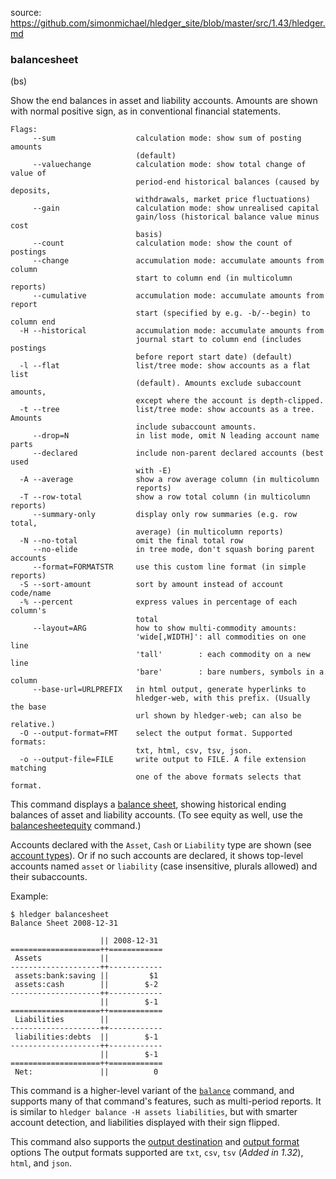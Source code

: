 source: https://github.com/simonmichael/hledger_site/blob/master/src/1.43/hledger.md

### balancesheet

(bs)

Show the end balances in asset and liability accounts. Amounts are shown
with normal positive sign, as in conventional financial statements.

``` flags
Flags:
     --sum                  calculation mode: show sum of posting amounts
                            (default)
     --valuechange          calculation mode: show total change of value of
                            period-end historical balances (caused by deposits,
                            withdrawals, market price fluctuations)
     --gain                 calculation mode: show unrealised capital
                            gain/loss (historical balance value minus cost
                            basis)
     --count                calculation mode: show the count of postings
     --change               accumulation mode: accumulate amounts from column
                            start to column end (in multicolumn reports)
     --cumulative           accumulation mode: accumulate amounts from report
                            start (specified by e.g. -b/--begin) to column end
  -H --historical           accumulation mode: accumulate amounts from
                            journal start to column end (includes postings
                            before report start date) (default)
  -l --flat                 list/tree mode: show accounts as a flat list
                            (default). Amounts exclude subaccount amounts,
                            except where the account is depth-clipped.
  -t --tree                 list/tree mode: show accounts as a tree. Amounts
                            include subaccount amounts.
     --drop=N               in list mode, omit N leading account name parts
     --declared             include non-parent declared accounts (best used
                            with -E)
  -A --average              show a row average column (in multicolumn
                            reports)
  -T --row-total            show a row total column (in multicolumn reports)
     --summary-only         display only row summaries (e.g. row total,
                            average) (in multicolumn reports)
  -N --no-total             omit the final total row
     --no-elide             in tree mode, don't squash boring parent accounts
     --format=FORMATSTR     use this custom line format (in simple reports)
  -S --sort-amount          sort by amount instead of account code/name
  -% --percent              express values in percentage of each column's
                            total
     --layout=ARG           how to show multi-commodity amounts:
                            'wide[,WIDTH]': all commodities on one line
                            'tall'        : each commodity on a new line
                            'bare'        : bare numbers, symbols in a column
     --base-url=URLPREFIX   in html output, generate hyperlinks to
                            hledger-web, with this prefix. (Usually the base
                            url shown by hledger-web; can also be relative.)
  -O --output-format=FMT    select the output format. Supported formats:
                            txt, html, csv, tsv, json.
  -o --output-file=FILE     write output to FILE. A file extension matching
                            one of the above formats selects that format.
```

This command displays a [balance
sheet](https://en.wikipedia.org/wiki/Balance_sheet), showing historical
ending balances of asset and liability accounts. (To see equity as well,
use the [balancesheetequity](#balancesheetequity) command.)

Accounts declared with the `Asset`, `Cash` or `Liability` type are shown
(see [account types](https://hledger.org/hledger.html#account-types)).
Or if no such accounts are declared, it shows top-level accounts named
`asset` or `liability` (case insensitive, plurals allowed) and their
subaccounts.

Example:

``` cli
$ hledger balancesheet
Balance Sheet 2008-12-31

                    || 2008-12-31
====================++============
 Assets             ||
--------------------++------------
 assets:bank:saving ||         $1
 assets:cash        ||        $-2
--------------------++------------
                    ||        $-1
====================++============
 Liabilities        ||
--------------------++------------
 liabilities:debts  ||        $-1
--------------------++------------
                    ||        $-1
====================++============
 Net:               ||          0
```

This command is a higher-level variant of the [`balance`](#balance)
command, and supports many of that command\'s features, such as
multi-period reports. It is similar to
`hledger balance -H assets liabilities`, but with smarter account
detection, and liabilities displayed with their sign flipped.

This command also supports the [output
destination](hledger.html#output-destination) and [output
format](hledger.html#output-format) options The output formats supported
are `txt`, `csv`, `tsv` (*Added in 1.32*), `html`, and `json`.
